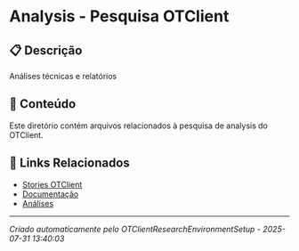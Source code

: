 # Analysis - Pesquisa OTClient

## 📋 Descrição
Análises técnicas e relatórios

## 📁 Conteúdo
Este diretório contém arquivos relacionados à pesquisa de analysis do OTClient.

## 🔗 Links Relacionados
- [Stories OTClient](../stories/)
- [Documentação](../documentation/)
- [Análises](../analysis/)

---
*Criado automaticamente pelo OTClientResearchEnvironmentSetup - 2025-07-31 13:40:03*
